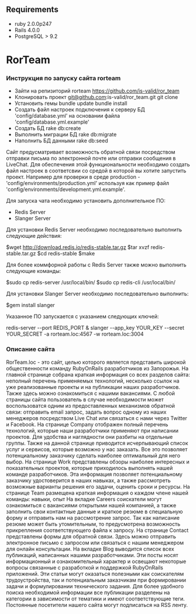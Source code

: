 ## Requirements

  * ruby 2.0.0p247
  * Rails 4.0.0
  * PostgreSQL > 9.2

# RorTeam

### Инструкция по запуску сайта rorteam

- Зайти на репизиторий rorteam https://github.com/is-valid/ror_team
- Клонировать проект git@github.com:is-valid/ror_team.git
  git clone
- Установить гемы
  bundle update
  bundle install
- Создать файл настроек подключения к серверу БД 'config/database.yml' на основании файла 'config/database.yml.example'
- Создать БД
  rake db:create
- Выполнить миграции БД
  rake db:migrate
- Наполнить БД данными
  rake db:seed

Сайт предусматривает возможность обратной связи посредством отправки письма по электронной почте или отправки сообщения в LiveChat. Для обеспечения этой функциональности необходимо создать файл настроек в соответсвии со средой в которой вы хотите запустить проект. Например для проверки в среде production -  'config/environments/production.yml' используя как пример файл 'config/environments/development.yml.example'.

Для запуска чата необходимо установить дополнительное ПО:
- Redis Server
- Slanger Server

Для установки Redis Server необходимо последовательно выполнить следующие действия:

  $wget http://download.redis.io/redis-stable.tar.gz
  $tar xvzf redis-stable.tar.gz
  $cd redis-stable
  $make

Для более коммфорной работы с Redis Server также можно выполнить следующие команды:

  $sudo cp redis-server /usr/local/bin/
  $sudo cp redis-cli /usr/local/bin/

Для установки Slanger Server необходимо последовательно выполнить:

  $gem install slanger

Указанное ПО запускается с указанием следующих ключей:

  redis-server --port REDIS_PORT &
  slanger --app_key YOUR_KEY --secret YOUR_SECRET -a rorteam.loc:4567 -w rorteam.loc:3004


### Описание сайта

 RorTeam.loc - это сайт, целью которого является представить широкой общественности команду RubyOnRails разработчиков из Запорожья. На главной странице собрана краткая информация со всех разделов сайта: неполный перечень применяемых технологий, несколько ссылок на уже реализованные проекты и на публикации наших разработчиков. Также здесь можно ознакомиться с нашими вакансиями.
 С любой страницы сайта пользователь в случае необходимости может воспользоватся одним из предоставленных механизмов обратной связи: отправить email запрос, задать вопрос одному из наших менеджеров посредством Live Chat или связаться с нами через Twitter и Facebook.
 На странице Company отображен полный перечень технологий, которые наши разработчики применяют при написании проектов. Для удобства и наглядности они разбиты на отдельные группы. Также на данной странице приводится исчерпывающий список услуг и сервисов, которые возможно у нас заказать. Все это позволяет потенциальному заказчику сделать наиболее оптимальный для него выбор.
 На странице Work представлены обзоры наиболее интересных и показательных проектов, которые приходилось выполнять нашей команде разработчиков. Эта информация позволяет потенциальному заказчику удостоверится в наших навыках, а также рассмотреть возможные варианты решения его задачи, оценить сроки и ресурсы.
 На странице Team размещена краткая информация о каждом члене нашей команды: навыки, опыт
 На вкладке Careers соискатели могут ознакомиться с вакансиями открытыми нашей компанией, а также заполнить свои контактные данные и краткое резюме в специальную форму и отправить нам на рассмотрение запрос. Так как написание резюме может быть утомительным, то предусмотрена возможность прикрепления соответствующего файла к запросу.
 На странице Contact представлены формы для обратной связи. Здесь можно отправить электронное письмо с запросом или связаться с нашим менеджером для онлайн консультации.
 На вкладке Blog выводится список всех публикаций, написанных нашими разработчиками. Эти посты носят информационный и ознакомительный характер и освещают некоторые вопросы связанные с разработкой и поддержкой RubyOnRails приложений. Эти статьи могут оказаться полезными как соискателям трудоустройства, так и потенциальным заказчикам при формировании задачи и формулировании технического задания. Для более удобного поиска необходимой информации все публикации разделены на категории в зависимости от тематики и имеют соответствующие теги. Постоянные посетители нашего сайта могут подписаться на RSS ленту.


